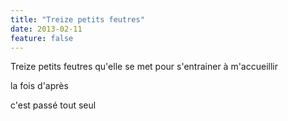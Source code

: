 ```yaml
---
title: "Treize petits feutres"
date: 2013-02-11
feature: false
---
```


Treize petits feutres
qu'elle se met
pour s'entrainer à m'accueillir

la fois d'après

c'est passé tout seul
